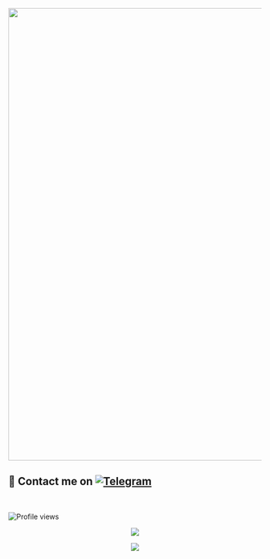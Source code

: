 <p align = "center"><a herf = "https://t.me/SkylaMusicBot" alt = "SkylaMusic"><img src = "https://telegra.ph/file/59a1e5e2209a19c2b2488.jpg" width = "900"></a></p>

## 📨 Contact me on [![Telegram](https://img.shields.io/badge/telegram-1b77FF.svg?style=for-the-badge&logo=telegram)](https://t.me/Zxyune) 
<br>

![Profile views](https://komarev.com/ghpvc/?username=SkylaIND&color=blue&style=flat-square&label=Profile+Views)
<p align="center"><a href="https://github.com/SkylaIND"><img src="https://github-readme-stats.vercel.app/api?username=SkylaIND&show_icons=true&theme=radical"></a></p>
<p align="center"><a href="https://github.com/SkylaIND"><img src="https://github-readme-stats.vercel.app/api/top-langs/?username=SkylaIND&theme=radical&layout=compact"></a></p> 


<!---
SkylaIND/SkylaIND is a ✨ special ✨ repository because its `README.md` (this file) appears on your GitHub profile.
You can click the Preview link to take a look at your changes.
--->
